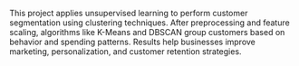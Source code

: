 This project applies unsupervised learning to perform customer segmentation using clustering techniques. After preprocessing and feature scaling, algorithms like K-Means and DBSCAN group customers based on behavior and spending patterns. Results help businesses improve marketing, personalization, and customer retention strategies.
